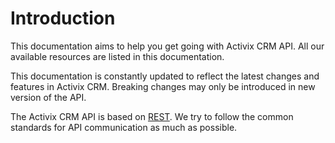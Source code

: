 # Introduction

This documentation aims to help you get going with Activix CRM API. All our available resources are listed in this documentation.

This documentation is constantly updated to reflect the latest changes and features in Activix CRM. Breaking changes may only be introduced in new version of the API.

The Activix CRM API is based on [REST](https://en.wikipedia.org/wiki/Representational_state_transfer). We try to follow the common standards for API communication as much as possible.

